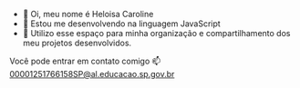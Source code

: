 - 👋 Oi, meu nome é Heloisa Caroline
- 👀 Estou me desenvolvendo na linguagem JavaScript
- 🌱 Utilizo esse espaço para minha organização e compartilhamento dos meu projetos desenvolvidos.

Você pode entrar em contato comigo 📫
00001251766158SP@al.educacao.sp.gov.br
